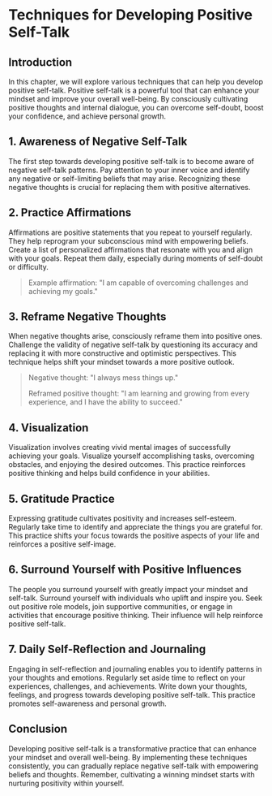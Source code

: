 Techniques for Developing Positive Self-Talk
=====================================================

Introduction
------------

In this chapter, we will explore various techniques that can help you develop positive self-talk. Positive self-talk is a powerful tool that can enhance your mindset and improve your overall well-being. By consciously cultivating positive thoughts and internal dialogue, you can overcome self-doubt, boost your confidence, and achieve personal growth.

1\. Awareness of Negative Self-Talk
----------------------------------

The first step towards developing positive self-talk is to become aware of negative self-talk patterns. Pay attention to your inner voice and identify any negative or self-limiting beliefs that may arise. Recognizing these negative thoughts is crucial for replacing them with positive alternatives.

2\. Practice Affirmations
------------------------

Affirmations are positive statements that you repeat to yourself regularly. They help reprogram your subconscious mind with empowering beliefs. Create a list of personalized affirmations that resonate with you and align with your goals. Repeat them daily, especially during moments of self-doubt or difficulty.
> Example affirmation: "I am capable of overcoming challenges and achieving my goals."

3\. Reframe Negative Thoughts
----------------------------

When negative thoughts arise, consciously reframe them into positive ones. Challenge the validity of negative self-talk by questioning its accuracy and replacing it with more constructive and optimistic perspectives. This technique helps shift your mindset towards a more positive outlook.
> Negative thought: "I always mess things up."
>
> Reframed positive thought: "I am learning and growing from every experience, and I have the ability to succeed."

4\. Visualization
----------------

Visualization involves creating vivid mental images of successfully achieving your goals. Visualize yourself accomplishing tasks, overcoming obstacles, and enjoying the desired outcomes. This practice reinforces positive thinking and helps build confidence in your abilities.

5\. Gratitude Practice
---------------------

Expressing gratitude cultivates positivity and increases self-esteem. Regularly take time to identify and appreciate the things you are grateful for. This practice shifts your focus towards the positive aspects of your life and reinforces a positive self-image.

6\. Surround Yourself with Positive Influences
---------------------------------------------

The people you surround yourself with greatly impact your mindset and self-talk. Surround yourself with individuals who uplift and inspire you. Seek out positive role models, join supportive communities, or engage in activities that encourage positive thinking. Their influence will help reinforce positive self-talk.

7\. Daily Self-Reflection and Journaling
---------------------------------------

Engaging in self-reflection and journaling enables you to identify patterns in your thoughts and emotions. Regularly set aside time to reflect on your experiences, challenges, and achievements. Write down your thoughts, feelings, and progress towards developing positive self-talk. This practice promotes self-awareness and personal growth.

Conclusion
----------

Developing positive self-talk is a transformative practice that can enhance your mindset and overall well-being. By implementing these techniques consistently, you can gradually replace negative self-talk with empowering beliefs and thoughts. Remember, cultivating a winning mindset starts with nurturing positivity within yourself.
